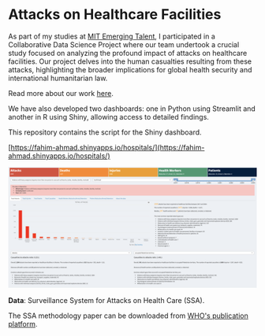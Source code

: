 # Attacks on Healthcare Facilities

As part of my studies at [MIT Emerging Talent](https://emergingtalent.mit.edu), I participated in a Collaborative Data Science Project where our team undertook a crucial study focused on analyzing the profound impact of attacks on healthcare facilities. Our project delves into the human casualties resulting from these attacks, highlighting the broader implications for global health security and international humanitarian law.

Read more about our work [here](https://github.com/MIT-Emerging-Talent/2024-group-06-cdsp).

We have also developed two dashboards: one in Python using Streamlit and another in R using Shiny, allowing access to detailed findings.

This repository contains the script for the Shiny dashboard.

[https://fahim-ahmad.shinyapps.io/hospitals/](https://fahim-ahmad.shinyapps.io/hospitals/)

![](img.png)

**Data**: Surveillance System for Attacks on Health Care (SSA).

The SSA methodology paper can be downloaded from [WHO's publication platform](https://www.who.int/publications/i/item/surveillance-system-for-attacks-on-health-care-(-ssa)).
